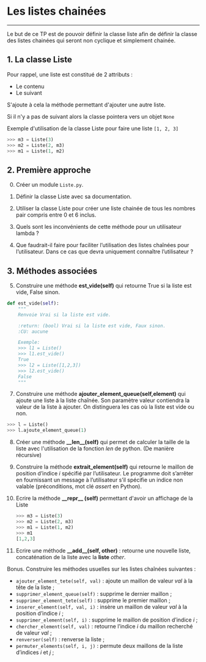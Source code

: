 # **Les listes chainées**

------

Le but de ce TP est de pouvoir définir la classe liste afin de définir la classe des listes chainées qui seront non cyclique et simplement chainée.

## 1. La classe Liste

Pour rappel, une liste est constitué de 2 attributs :

- Le contenu
- Le suivant

S'ajoute à cela la méthode permettant d'ajouter une autre liste.

Si il n'y a pas de suivant alors la classe pointera vers un objet ```None```

Exemple d'utilisation de la classe Liste pour faire une liste ```[1, 2, 3]```

```python
>>> m3 = Liste(3)
>>> m2 = Liste(2, m3)
>>> m1 = Liste(1, m2)
```

## 2. Première approche

0. Créer un module ```Liste.py```.

1. Définir la classe Liste avec sa documentation.

2. Utiliser la classe Liste pour créer une liste chainée de tous les nombres pair compris entre 0 et 6 inclus.

3. Quels sont les inconvénients de cette méthode pour un utilisateur lambda ?

4. Que faudrait-il faire pour faciliter l’utilisation des listes chaînées pour l’utilisateur. Dans ce cas que devra uniquement connaître l’utilisateur ?

## 3. Méthodes associées

5. Construire une méthode **est_vide(self)** qui retourne True si la liste est vide, False sinon.

```python
def est_vide(self):
    """
    Renvoie Vrai si la liste est vide.

    :return: (bool) Vrai si la liste est vide, Faux sinon.
    :CU: aucune

    Exemple:
    >>> l1 = Liste()
    >>> l1.est_vide()
    True
    >>> l2 = Liste([1,2,3])
    >>> l2.est_vide()
    False
    """
```

7. Construire une méthode **ajouter_element_queue(self,element)** qui ajoute une liste à la liste chaînée. Son paramètre valeur contiendra la valeur de la liste à ajouter. On distinguera les cas où la liste est vide ou non.

```python
>>> l = Liste()
>>> l.ajoute_element_queue(1)
```

8. Créer une méthode **\_\_len\_\_(self)** qui permet de calculer la taille de la liste avec l'utilisation de la fonction *len* de python. (De manière récursive)

9. Construire la méthode **extrait_element(self)** qui retourne le maillon de position d’indice *i* spécifié par l’utilisateur. Le programme doit s’arrêter en fournissant un message à l’utilisateur s’il spécifie un indice non valable (préconditions, mot clé *assert* en Python).

10. Ecrire la méthode **\_\_repr\_\_ (self)** permettant d'avoir un affichage de la Liste

    ```python
    >>> m3 = Liste(3)
    >>> m2 = Liste(2, m3)
    >>> m1 = Liste(1, m2)
    >>> m1
    [1,2,3]
    ```

11. Ecrire une méthode **\_\_add\_\_(self, other)** : retourne une nouvelle liste, concaténation de la liste avec la **liste** *other*.

Bonus. Construire les méthodes usuelles sur les listes chaînées suivantes : 

- ```ajouter_element_tete(self, val)``` : ajoute un maillon de valeur *val* à la tête de la liste ;
- ```supprimer_element_queue(self)``` : supprime le dernier maillon ;
- ```supprimer_element_tete(self)``` : supprime le premier maillon ;
- ```inserer_element(self, val, i)``` : insère un maillon de valeur *val* à la position d’indice *i* ;
- ```supprimer_element(self, i)``` : supprime le maillon de position d’indice *i* ;
- ```chercher_element(self, val)``` : retourne l’indice *i* du maillon recherché de valeur *val* ;
- ```renverser(self)``` : renverse la liste ;
- ```permuter_elements(self, i, j)``` : permute deux maillons de la liste d’indices *i* et *j* ;


